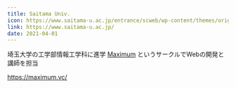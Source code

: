 ```yaml
---
title: Saitama Univ.
icon: https://www.saitama-u.ac.jp/entrance/scweb/wp-content/themes/original/images/favicon.ico
link: https://www.saitama-u.ac.jp/
date: 2021-04-01
---
```


埼玉大学の工学部情報工学科に進学
[Maximum](https://maximum.vc/) というサークルでWebの開発と講師を担当

https://maximum.vc/
